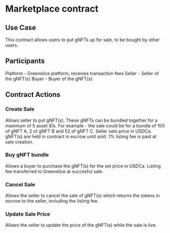 # Marketplace contract

## Use Case

This contract allows users to put gNFTs up for sale, to be bought by other users.

## Participants

Platform - Greenslice platform, receives transaction fees
Seller - Seller of the gNFT(s)
Buyer - Buyer of the gNFT(s)

## Contract Actions

### Create Sale

Allows seller to put gNFT(s). These gNFTs can be bundled together for a maximum of 5 asset IDs. For example - the sale could be for a bundle of 100 of gNFT A, 2 of gNFT B and 52 of gNFT C. Seller sets price in USDCa. gNFT(s) are held in contract in escrow until sold. 1% listing fee is paid at sale creation.

### Buy gNFT bundle

Allows a buyer to purchase the gNFT(s) for the set price in USDCa. Listing fee transferred to Greenslice at succesful sale.

### Cancel Sale

Allows the seller to cancel the sale of gNFT(s) which returns the tokens in escrow to the seller, including the listing fee.

### Update Sale Price

Allows the seller to update the price of the gNFT(s) while the sale is live. 